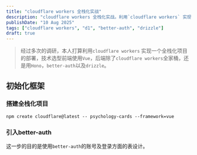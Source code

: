 ```yaml
---
title: "cloudflare workers 全栈化实战"
description: "cloudflare workers 全栈化实战。利用`cloudflare workers` 实现一个全栈化项目的部署，技术选型前端使用`Vue`，后端除了`cloudflare workers`全家桶，还是用`Hono`，`better-auth`以及`drizzle`"
publishDate: "10 Aug 2025"
tags: ["cloudflare workers", "d1", "better-auth", "drizzle"]
draft: true
---
```


> 经过多次的调研，本人打算利用`cloudflare workers` 实现一个全栈化项目的部署，技术选型前端使用`Vue`，后端除了`cloudflare workers`全家桶，还是用`Hono`，`better-auth`以及`drizzle`。

## 初始化框架

### 搭建全栈化项目

```
npm create cloudflare@latest -- psychology-cards --framework=vue
```

### 引入better-auth
这一步的目的是使用`better-auth`的账号及登录方面的表设计。
